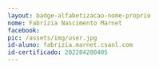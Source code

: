 ```yaml
---
layout: badge-alfabetizacao-nome-proprio
nome: Fabrízia Nascimento Marnet
facebook:
pic: /assets/img/user.jpg
id-aluno: fabrizia.marnet.csanl.com
id-certificado: 202204280405
---
```

